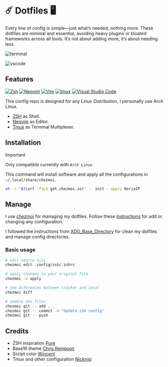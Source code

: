 # ☄️ Dotfiles 🖥

Every line of config is simple—just what’s needed, nothing more. These dotfiles are minimal and essential, avoiding heavy plugins or bloated frameworks across all tools. It’s not about adding more, it’s about needing less.

![terminal](https://github.com/user-attachments/assets/16a1f8c7-5fcc-41eb-be54-10279750adc4)

![vscode](https://github.com/user-attachments/assets/f8a44e04-230a-4c6d-afbc-6a7ceb3d8c8f)

## Features
<!-- https://github.com/inttter/md-badges -->

[![Zsh](https://img.shields.io/badge/Zsh-F15A24?style=for-the-badge&logo=zsh&logoColor=fff)](#) [![Neovim](https://img.shields.io/badge/Neovim-57A143?style=for-the-badge&logo=neovim&logoColor=fff)](#) [![Vim](https://img.shields.io/badge/Vim-%2311AB00.svg?style=for-the-badge&logo=vim&logoColor=white)](#) [![tmux](https://img.shields.io/badge/tmux-1BB91F?style=for-the-badge&logo=tmux&logoColor=fff)](#) [![Visual Studio Code](https://custom-icon-badges.demolab.com/badge/Visual%20Studio%20Code-0078d7.svg?style=for-the-badge&logo=vsc&logoColor=white)](#)

This config repo is designed for any Linux Distribution, I personally use Arch Linux. 

- [ZSH](https://wiki.archlinux.org/index.php/Zsh) as Shell.
- [Neovim](https://wiki.archlinux.org/index.php/Neovim) as Editor.
- [Tmux](https://wiki.archlinux.org/index.php/Tmux) as Terminal Multiplexer.

## Installation

>[!important]
> 
> Only compatible currently with `Arch Linux`

This command will install software and apply all the configurations in `~/.local/share/chezmoi`.

```bash
sh -c "$(curl -fsLS get.chezmoi.io)" -- init --apply BorjaIP
```

## Manage

I use [chezmoi](https://www.chezmoi.io/) for managing my dotfiles. Follow these [instructions](https://jerrynsh.com/how-to-manage-dotfiles-with-chezmoi/) for add or changing any configuration.

I followed the instructions from [XDG_Base_Directory](https://wiki.archlinux.org/index.php/XDG_Base_Directory) for clean my dotfiles and manage config directories.

### Basic usage

```bash
# edit source file
chezmoi edit .config/zsh/.zshrc

# apply changes to your original file
chezmoi -v apply

# see diferences between tracker and local
chezmoi diff

# update new files
chezmoi git -- add .
chezmoi git -- commit -m "Update zsh config"
chezmoi git -- push
```

## Credits

- ZSH inspiration [Pure](https://github.com/sindresorhus/pure)
- Base16 theme [Chris Kempson](https://github.com/chriskempson/base16)
- Script color [Wincent](https://github.com/wincent/wincent)
- Tmux and other configuration [Nicknisi](https://github.com/nicknisi/dotfiles)
